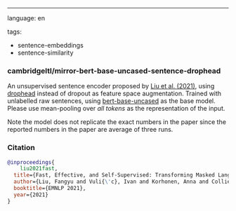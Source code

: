 ---
language: en

tags:
- sentence-embeddings
- sentence-similarity

### cambridgeltl/mirror-bert-base-uncased-sentence-drophead
An unsupervised sentence encoder proposed by [Liu et al. (2021)](https://arxiv.org/pdf/2104.08027.pdf), using [drophead](https://aclanthology.org/2020.findings-emnlp.178.pdf) instead of dropout as feature space augmentation. Trained with unlabelled raw sentences, using [bert-base-uncased](https://huggingface.co/bert-base-uncased) as the base model. Please use mean-pooling over *all tokens* as the representation of the input.

Note the model does not replicate the exact numbers in the paper since the reported numbers in the paper are average of three runs.

### Citation
```bibtex
@inproceedings{
	liu2021fast,
  title={Fast, Effective, and Self-Supervised: Transforming Masked Language Models into Universal Lexical and Sentence Encoders},
  author={Liu, Fangyu and Vuli{\'c}, Ivan and Korhonen, Anna and Collier, Nigel},
  booktitle={EMNLP 2021},
  year={2021}
}
```

